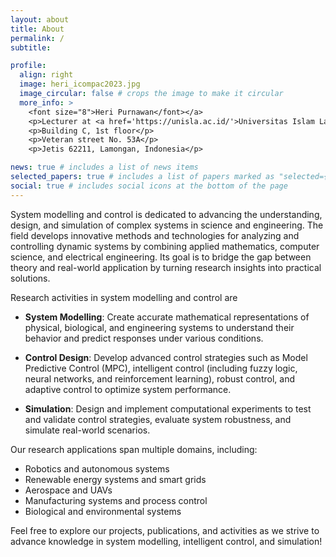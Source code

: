 ```yaml
---
layout: about
title: About
permalink: /
subtitle: 

profile:
  align: right
  image: heri_icompac2023.jpg
  image_circular: false # crops the image to make it circular
  more_info: >
    <font size="8">Heri Purnawan</font></a>
    <p>Lecturer at <a href='https://unisla.ac.id/'>Universitas Islam Lamongan</a></p>
    <p>Building C, 1st floor</p>
    <p>Veteran street No. 53A</p>
    <p>Jetis 62211, Lamongan, Indonesia</p>

news: true # includes a list of news items
selected_papers: true # includes a list of papers marked as "selected={true}"
social: true # includes social icons at the bottom of the page
---
```


System modelling and control is dedicated to advancing the understanding, design, and simulation of complex systems in science and engineering. The field develops innovative methods and technologies for analyzing and controlling dynamic systems by combining applied mathematics, computer science, and electrical engineering. Its goal is to bridge the gap between theory and real-world application by turning research insights into practical solutions.

Research activities in system modelling and control are
* **System Modelling**: Create accurate mathematical representations of physical, biological, and engineering systems to understand their behavior and predict responses under various conditions.

* **Control Design**: Develop advanced control strategies such as Model Predictive Control (MPC), intelligent control (including fuzzy logic, neural networks, and reinforcement learning), robust control, and adaptive control to optimize system performance.

* **Simulation**: Design and implement computational experiments to test and validate control strategies, evaluate system robustness, and simulate real-world scenarios.

Our research applications span multiple domains, including:

* Robotics and autonomous systems
* Renewable energy systems and smart grids
* Aerospace and UAVs
* Manufacturing systems and process control
* Biological and environmental systems

Feel free to explore our projects, publications, and activities as we strive to advance knowledge in system modelling, intelligent control, and simulation!
